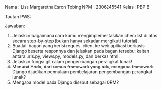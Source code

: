 Nama    : Lisa Margaretha Esron Tobing
NPM     : 2306245541
Kelas   : PBP B

Tautan PWS:

Jawaban:
1. Jelaskan bagaimana cara kamu mengimplementasikan checklist di atas secara step-by-step (bukan hanya sekadar mengikuti tutorial).
2. Buatlah bagan yang berisi request client ke web aplikasi berbasis Django beserta responnya dan jelaskan pada bagan tersebut kaitan antara urls.py, views.py, models.py, dan berkas html.
3. Jelaskan fungsi git dalam pengembangan perangkat lunak!
4. Menurut Anda, dari semua framework yang ada, mengapa framework Django dijadikan permulaan pembelajaran pengembangan perangkat lunak?
5. Mengapa model pada Django disebut sebagai ORM?